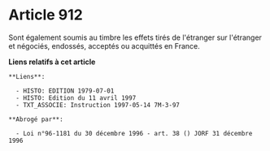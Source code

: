 # Article 912

Sont également soumis au timbre les effets tirés de l'étranger sur l'étranger et négociés, endossés, acceptés ou acquittés en
France.

**Liens relatifs à cet article**

	**Liens**:

	  - HISTO: EDITION 1979-07-01
	  - HISTO: Edition du 11 avril 1997
	  - TXT_ASSOCIE: Instruction 1997-05-14 7M-3-97

	**Abrogé par**:

	  - Loi n°96-1181 du 30 décembre 1996 - art. 38 () JORF 31 décembre 1996
